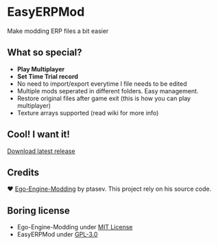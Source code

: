 # EasyERPMod
Make modding ERP files a bit easier

## What so special?
- **Play Multiplayer**
- **Set Time Trial record**
- No need to import/export everytime I file needs to be edited
- Multiple mods seperated in different folders. Easy management.
- Restore original files after game exit (this is how you can play multiplayer)
- Texture arrays supported (read wiki for more info)

## Cool! I want it!
[Download latest release](https://github.com/ducng99/EasyERPMod/releases/latest)

## Credits
♥ [Ego-Engine-Modding](https://github.com/ptasev/Ego-Engine-Modding) by ptasev. This project rely on his source code.

## Boring license
- Ego-Engine-Modding under [MIT License](https://github.com/ptasev/Ego-Engine-Modding/blob/master/LICENSE)
- EasyERPMod under [GPL-3.0](https://github.com/ducng99/EasyERPMod/blob/master/LICENSE)
